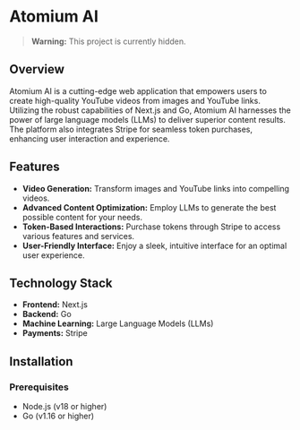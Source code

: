 # Atomium AI
> **Warning:** This project is currently hidden.
## Overview
Atomium AI is a cutting-edge web application that empowers users to create high-quality YouTube videos from images and YouTube links. Utilizing the robust capabilities of Next.js and Go, Atomium AI harnesses the power of large language models (LLMs) to deliver superior content results. The platform also integrates Stripe for seamless token purchases, enhancing user interaction and experience.

## Features
- **Video Generation:** Transform images and YouTube links into compelling videos.
- **Advanced Content Optimization:** Employ LLMs to generate the best possible content for your needs.
- **Token-Based Interactions:** Purchase tokens through Stripe to access various features and services.
- **User-Friendly Interface:** Enjoy a sleek, intuitive interface for an optimal user experience.

## Technology Stack
- **Frontend:** Next.js
- **Backend:** Go
- **Machine Learning:** Large Language Models (LLMs)
- **Payments:** Stripe

## Installation

### Prerequisites
- Node.js (v18 or higher)
- Go (v1.16 or higher)
